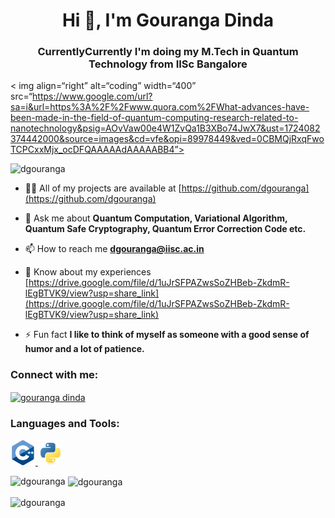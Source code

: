 <h1 align="center">Hi 👋, I'm Gouranga Dinda</h1>
<h3 align="center">CurrentlyCurrently I'm doing my M.Tech in Quantum Technology from IISc Bangalore</h3>

< img align=“right” alt=“coding” width=“400” src=“https://www.google.com/url?sa=i&url=https%3A%2F%2Fwww.quora.com%2FWhat-advances-have-been-made-in-the-field-of-quantum-computing-research-related-to-nanotechnology&psig=AOvVaw00e4W1ZvQa1B3XBo74JwX7&ust=1724082374442000&source=images&cd=vfe&opi=89978449&ved=0CBMQjRxqFwoTCPCxxMjx_ocDFQAAAAAdAAAAABB4”>
<p align="left"> <img src="https://komarev.com/ghpvc/?username=dgouranga&label=Profile%20views&color=0e75b6&style=flat" alt="dgouranga" /> </p>

- 👨‍💻 All of my projects are available at [https://github.com/dgouranga](https://github.com/dgouranga)

- 💬 Ask me about **Quantum Computation, Variational Algorithm, Quantum Safe Cryptography, Quantum Error Correction Code etc.**

- 📫 How to reach me **dgouranga@iisc.ac.in**

- 📄 Know about my experiences [https://drive.google.com/file/d/1uJrSFPAZwsSoZHBeb-ZkdmR-lEgBTVK9/view?usp=share_link](https://drive.google.com/file/d/1uJrSFPAZwsSoZHBeb-ZkdmR-lEgBTVK9/view?usp=share_link)

- ⚡ Fun fact **I like to think of myself as someone with a good sense of humor and a lot of patience.**

<h3 align="left">Connect with me:</h3>
<p align="left">
<a href="https://linkedin.com/in/gouranga dinda" target="blank"><img align="center" src="https://raw.githubusercontent.com/rahuldkjain/github-profile-readme-generator/master/src/images/icons/Social/linked-in-alt.svg" alt="gouranga dinda" height="30" width="40" /></a>
</p>

<h3 align="left">Languages and Tools:</h3>
<p align="left"> <a href="https://www.w3schools.com/cpp/" target="_blank" rel="noreferrer"> <img src="https://raw.githubusercontent.com/devicons/devicon/master/icons/cplusplus/cplusplus-original.svg" alt="cplusplus" width="40" height="40"/> </a> <a href="https://www.python.org" target="_blank" rel="noreferrer"> <img src="https://raw.githubusercontent.com/devicons/devicon/master/icons/python/python-original.svg" alt="python" width="40" height="40"/> </a> </p>

<p><img align="left" src="https://github-readme-stats.vercel.app/api/top-langs?username=dgouranga&show_icons=true&locale=en&layout=compact" alt="dgouranga" /></p>

<p>&nbsp;<img align="center" src="https://github-readme-stats.vercel.app/api?username=dgouranga&show_icons=true&locale=en" alt="dgouranga" /></p>

<p><img align="center" src="https://github-readme-streak-stats.herokuapp.com/?user=dgouranga&" alt="dgouranga" /></p>


